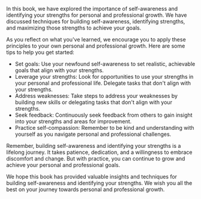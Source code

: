 
In this book, we have explored the importance of self-awareness and identifying your strengths for personal and professional growth. We have discussed techniques for building self-awareness, identifying strengths, and maximizing those strengths to achieve your goals.

As you reflect on what you've learned, we encourage you to apply these principles to your own personal and professional growth. Here are some tips to help you get started:

* Set goals: Use your newfound self-awareness to set realistic, achievable goals that align with your strengths.
* Leverage your strengths: Look for opportunities to use your strengths in your personal and professional life. Delegate tasks that don't align with your strengths.
* Address weaknesses: Take steps to address your weaknesses by building new skills or delegating tasks that don't align with your strengths.
* Seek feedback: Continuously seek feedback from others to gain insight into your strengths and areas for improvement.
* Practice self-compassion: Remember to be kind and understanding with yourself as you navigate personal and professional challenges.

Remember, building self-awareness and identifying your strengths is a lifelong journey. It takes patience, dedication, and a willingness to embrace discomfort and change. But with practice, you can continue to grow and achieve your personal and professional goals.

We hope this book has provided valuable insights and techniques for building self-awareness and identifying your strengths. We wish you all the best on your journey towards personal and professional growth.
